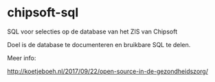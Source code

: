 # chipsoft-sql

SQL voor selecties op de database van het ZIS van Chipsoft

Doel is de database te documenteren en bruikbare SQL te delen.

Meer info:

http://koetjeboeh.nl/2017/09/22/open-source-in-de-gezondheidszorg/


